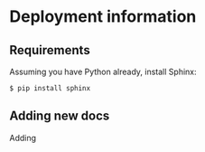 # Deployment information

## Requirements

Assuming you have Python already, install Sphinx:

    $ pip install sphinx

## Adding new docs

Adding 